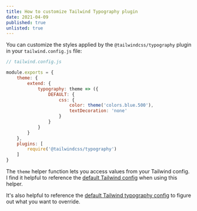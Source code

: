 ```yaml
---
title: How to customize Tailwind Typography plugin
date: 2021-04-09
published: true
unlisted: true
---
```


You can customize the styles applied by the `@tailwindcss/typography` plugin in your `tailwind.config.js` file:

```jsx
// tailwind.config.js

module.exports = {
	theme: {
		extend: {
			typography: theme => ({
				DEFAULT: {
					css: {
						color: theme('colors.blue.500'),
						textDecoration: 'none'
					}
				}
			}
		}
	},
	plugins: [
		require('@tailwindcss/typography')
	]
}
```

The `theme` helper function lets you access values from your Tailwind config. I find it helpful to reference the [default Tailwind config](https://github.com/tailwindlabs/tailwindcss/blob/master/stubs/defaultConfig.stub.js) when using this helper.

It's also helpful to reference the [default Tailwind typography config](https://github.com/tailwindlabs/tailwindcss-typography/blob/master/src/styles.js) to figure out what you want to override.
